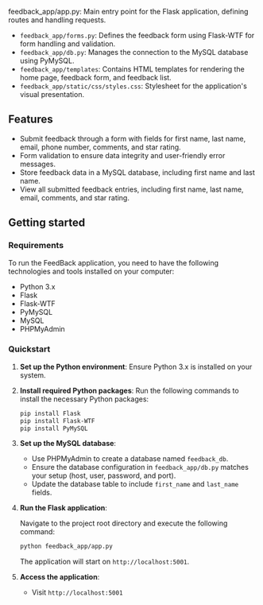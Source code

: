 feedback_app/app.py: Main entry point for the Flask application, defining routes and handling requests. 
- `feedback_app/forms.py`: Defines the feedback form using Flask-WTF for form handling and validation. 
- `feedback_app/db.py`: Manages the connection to the MySQL database using PyMySQL. 
- `feedback_app/templates`: Contains HTML templates for rendering the home page, feedback form, and feedback list. 
- `feedback_app/static/css/styles.css`: Stylesheet for the application's visual presentation. 

## Features 

- Submit feedback through a form with fields for first name, last name, email, phone number, comments, and star rating. 
- Form validation to ensure data integrity and user-friendly error messages. 
- Store feedback data in a MySQL database, including first name and last name. 
- View all submitted feedback entries, including first name, last name, email, comments, and star rating. 

## Getting started 

### Requirements 

To run the FeedBack application, you need to have the following technologies and tools installed on your computer: 

- Python 3.x 
- Flask 
- Flask-WTF 
- PyMySQL 
- MySQL 
- PHPMyAdmin 

### Quickstart 

1. **Set up the Python environment**: Ensure Python 3.x is installed on your system. 

2. **Install required Python packages**: Run the following commands to install the necessary Python packages: 

   ```bash 
   pip install Flask 
   pip install Flask-WTF 
   pip install PyMySQL 
   ``` 

3. **Set up the MySQL database**: 

   - Use PHPMyAdmin to create a database named `feedback_db`. 
   - Ensure the database configuration in `feedback_app/db.py` matches your setup (host, user, password, and port). 
   - Update the database table to include `first_name` and `last_name` fields.

4. **Run the Flask application**: 

   Navigate to the project root directory and execute the following command: 

   ```bash 
   python feedback_app/app.py 
   ``` 

   The application will start on `http://localhost:5001`. 

5. **Access the application**: 

   - Visit `http://localhost:5001`